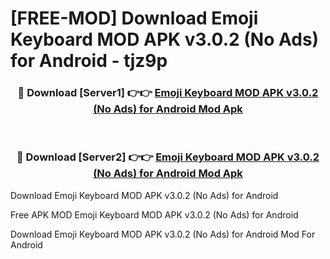 # [FREE-MOD] Download Emoji Keyboard MOD APK v3.0.2 (No Ads) for Android - tjz9p


<div align="center">
<h3>🔴 Download [Server1] 👉👉 <a href="https://apk-comot.site?title=Emoji_Keyboard_MOD_APK_v3.0.2_(No_Ads)_for_Android">Emoji Keyboard MOD APK v3.0.2 (No Ads) for Android Mod Apk</a></h3><br>

<h3>🔴 Download [Server2] 👉👉 <a href="https://apk-comot.site?title=Emoji_Keyboard_MOD_APK_v3.0.2_(No_Ads)_for_Android">Emoji Keyboard MOD APK v3.0.2 (No Ads) for Android Mod Apk</a></h3>
</div>



Download Emoji Keyboard MOD APK v3.0.2 (No Ads) for Android 

Free APK MOD Emoji Keyboard MOD APK v3.0.2 (No Ads) for Android 

Download Emoji Keyboard MOD APK v3.0.2 (No Ads) for Android Mod For Android

